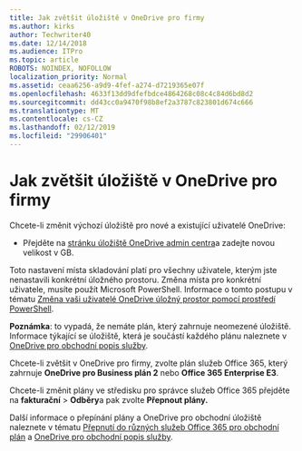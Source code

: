 ```yaml
---
title: Jak zvětšit úložiště v OneDrive pro firmy
ms.author: kirks
author: Techwriter40
ms.date: 12/14/2018
ms.audience: ITPro
ms.topic: article
ROBOTS: NOINDEX, NOFOLLOW
localization_priority: Normal
ms.assetid: ceaa6256-a9d9-4fef-a274-d7219365e07f
ms.openlocfilehash: 4633f13dd9dfefbdce4864268c08c4c84d6bd8d2
ms.sourcegitcommit: dd43cc0a9470f98b8ef2a3787c823801d674c666
ms.translationtype: MT
ms.contentlocale: cs-CZ
ms.lasthandoff: 02/12/2019
ms.locfileid: "29906401"
---
```

# <a name="how-to-increase-storage-in-onedrive-for-business"></a>Jak zvětšit úložiště v OneDrive pro firmy

Chcete-li změnit výchozí úložiště pro nové a existující uživatelé OneDrive:
  
- Přejděte na [stránku úložiště OneDrive admin centra](https://admin.onedrive.com/?v=StorageSettings)a zadejte novou velikost v GB.
    
Toto nastavení místa skladování platí pro všechny uživatele, kterým jste nenastavili konkrétní úložného prostoru. Změna místa pro konkrétní uživatele, musíte použít Microsoft PowerShell. Informace o tomto postupu v tématu [Změna vaši uživatelé OneDrive úložný prostor pomocí prostředí PowerShell](https://go.microsoft.com/fwlink/?linkid=866402). 
  
 **Poznámka**: to vypadá, že nemáte plán, který zahrnuje neomezené úložiště. Informace týkající se úložiště, která je součástí každého plánu naleznete v [OneDrive pro obchodní popis služby](https://go.microsoft.com/fwlink/p/?LinkID=826071).
  
Chcete-li zvětšit v OneDrive pro firmy, zvolte plán služeb Office 365, který zahrnuje **OneDrive pro Business plán 2** nebo **Office 365 Enterprise E3**. 
  
Chcete-li změnit plány ve středisku pro správce služeb Office 365 přejděte na **fakturační** \> **Odběry**a pak zvolte **Přepnout plány.**
  
Další informace o přepínání plány a OneDrive pro obchodní úložiště naleznete v tématu [Přepnutí do různých služeb Office 365 pro obchodní plán](https://go.microsoft.com/fwlink/?LinkId=2031117) a [OneDrive pro obchodní popis služby](https://go.microsoft.com/fwlink/?LinkId-2031122).
  

